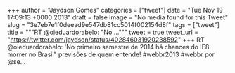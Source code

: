 
+++
author = "Jaydson Gomes"
categories = ["tweet"]
date = "Tue Nov 19 17:09:13 +0000 2013"
draft = false
image = "No media found for this Tweet"
slug = "3e7eb7e1f0deead9e547db81cc5014f002154d8f"
tags = ["tweet"]
title = """RT @oieduardorabelo: "No ..."""
tweet = true
tweet_url = "https://twitter.com/jaydson/status/402846031920238592"
+++
RT @oieduardorabelo: 'No primeiro semestre de 2014 há chances do IE8 morrer no Brasil" previsões de quem entende! #webbr2013 #webbr por @se…
